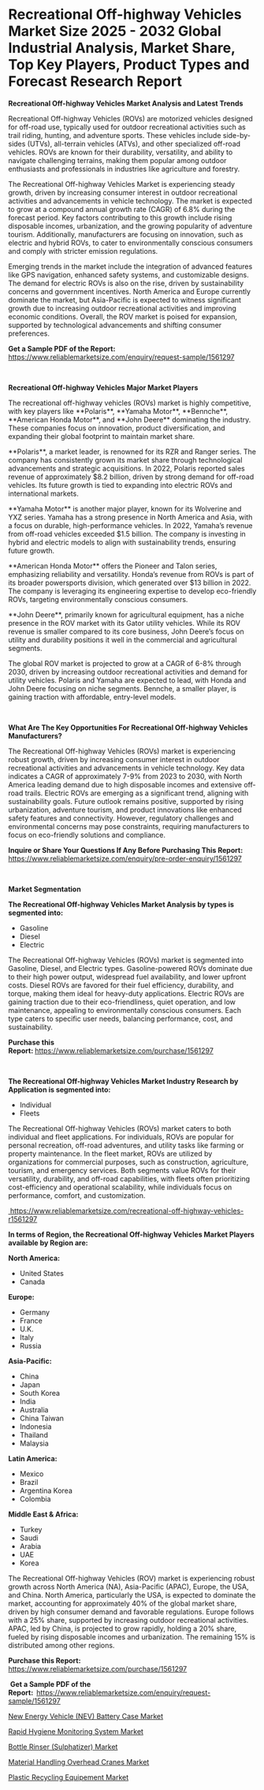 <p><h1>Recreational Off-highway Vehicles Market Size 2025 - 2032 Global Industrial Analysis, Market Share, Top Key Players, Product Types and Forecast Research Report</h1></p><p><strong>Recreational Off-highway Vehicles Market Analysis and Latest Trends</strong></p>
<p><p>Recreational Off-highway Vehicles (ROVs) are motorized vehicles designed for off-road use, typically used for outdoor recreational activities such as trail riding, hunting, and adventure sports. These vehicles include side-by-sides (UTVs), all-terrain vehicles (ATVs), and other specialized off-road vehicles. ROVs are known for their durability, versatility, and ability to navigate challenging terrains, making them popular among outdoor enthusiasts and professionals in industries like agriculture and forestry.</p><p>The Recreational Off-highway Vehicles Market is experiencing steady growth, driven by increasing consumer interest in outdoor recreational activities and advancements in vehicle technology. The market is expected to grow at a compound annual growth rate (CAGR) of 6.8% during the forecast period. Key factors contributing to this growth include rising disposable incomes, urbanization, and the growing popularity of adventure tourism. Additionally, manufacturers are focusing on innovation, such as electric and hybrid ROVs, to cater to environmentally conscious consumers and comply with stricter emission regulations.</p><p>Emerging trends in the market include the integration of advanced features like GPS navigation, enhanced safety systems, and customizable designs. The demand for electric ROVs is also on the rise, driven by sustainability concerns and government incentives. North America and Europe currently dominate the market, but Asia-Pacific is expected to witness significant growth due to increasing outdoor recreational activities and improving economic conditions. Overall, the ROV market is poised for expansion, supported by technological advancements and shifting consumer preferences.</p></p>
<p><strong>Get a Sample PDF of the Report:&nbsp;</strong> <a href="https://www.reliablemarketsize.com/enquiry/request-sample/1561297?utm_campaign=1898&utm_medium=2&utm_source=Github&utm_content=ia&utm_term=23012025&utm_id=recreational-off-highway-vehicles">https://www.reliablemarketsize.com/enquiry/request-sample/1561297</a></p>
<p>&nbsp;</p>
<p><strong>Recreational Off-highway Vehicles Major Market Players</strong></p>
<p><p>The recreational off-highway vehicles (ROVs) market is highly competitive, with key players like **Polaris**, **Yamaha Motor**, **Bennche**, **American Honda Motor**, and **John Deere** dominating the industry. These companies focus on innovation, product diversification, and expanding their global footprint to maintain market share.</p><p>**Polaris**, a market leader, is renowned for its RZR and Ranger series. The company has consistently grown its market share through technological advancements and strategic acquisitions. In 2022, Polaris reported sales revenue of approximately $8.2 billion, driven by strong demand for off-road vehicles. Its future growth is tied to expanding into electric ROVs and international markets.</p><p>**Yamaha Motor** is another major player, known for its Wolverine and YXZ series. Yamaha has a strong presence in North America and Asia, with a focus on durable, high-performance vehicles. In 2022, Yamaha’s revenue from off-road vehicles exceeded $1.5 billion. The company is investing in hybrid and electric models to align with sustainability trends, ensuring future growth.</p><p>**American Honda Motor** offers the Pioneer and Talon series, emphasizing reliability and versatility. Honda’s revenue from ROVs is part of its broader powersports division, which generated over $13 billion in 2022. The company is leveraging its engineering expertise to develop eco-friendly ROVs, targeting environmentally conscious consumers.</p><p>**John Deere**, primarily known for agricultural equipment, has a niche presence in the ROV market with its Gator utility vehicles. While its ROV revenue is smaller compared to its core business, John Deere’s focus on utility and durability positions it well in the commercial and agricultural segments.</p><p>The global ROV market is projected to grow at a CAGR of 6-8% through 2030, driven by increasing outdoor recreational activities and demand for utility vehicles. Polaris and Yamaha are expected to lead, with Honda and John Deere focusing on niche segments. Bennche, a smaller player, is gaining traction with affordable, entry-level models.</p></p>
<p>&nbsp;</p>
<p><strong>What Are The Key Opportunities For Recreational Off-highway Vehicles Manufacturers?</strong></p>
<p><p>The Recreational Off-highway Vehicles (ROVs) market is experiencing robust growth, driven by increasing consumer interest in outdoor recreational activities and advancements in vehicle technology. Key data indicates a CAGR of approximately 7-9% from 2023 to 2030, with North America leading demand due to high disposable incomes and extensive off-road trails. Electric ROVs are emerging as a significant trend, aligning with sustainability goals. Future outlook remains positive, supported by rising urbanization, adventure tourism, and product innovations like enhanced safety features and connectivity. However, regulatory challenges and environmental concerns may pose constraints, requiring manufacturers to focus on eco-friendly solutions and compliance.</p></p>
<p><strong>Inquire or Share Your Questions If Any Before Purchasing This Report:</strong> <a href="https://www.reliablemarketsize.com/enquiry/pre-order-enquiry/1561297?utm_campaign=1898&utm_medium=2&utm_source=Github&utm_content=ia&utm_term=23012025&utm_id=recreational-off-highway-vehicles">https://www.reliablemarketsize.com/enquiry/pre-order-enquiry/1561297</a></p>
<p>&nbsp;</p>
<p><strong>Market Segmentation</strong></p>
<p><strong>The Recreational Off-highway Vehicles Market Analysis by types is segmented into:</strong></p>
<p><ul><li>Gasoline</li><li>Diesel</li><li>Electric</li></ul></p>
<p><p>The Recreational Off-highway Vehicles (ROVs) market is segmented into Gasoline, Diesel, and Electric types. Gasoline-powered ROVs dominate due to their high power output, widespread fuel availability, and lower upfront costs. Diesel ROVs are favored for their fuel efficiency, durability, and torque, making them ideal for heavy-duty applications. Electric ROVs are gaining traction due to their eco-friendliness, quiet operation, and low maintenance, appealing to environmentally conscious consumers. Each type caters to specific user needs, balancing performance, cost, and sustainability.</p></p>
<p><strong>Purchase this Report:&nbsp;</strong><a href="https://www.reliablemarketsize.com/purchase/1561297?utm_campaign=1898&utm_medium=2&utm_source=Github&utm_content=ia&utm_term=23012025&utm_id=recreational-off-highway-vehicles">https://www.reliablemarketsize.com/purchase/1561297</a></p>
<p>&nbsp;</p>
<p><strong>The Recreational Off-highway Vehicles Market Industry Research by Application is segmented into:</strong></p>
<p><ul><li>Individual</li><li>Fleets</li></ul></p>
<p><p>The Recreational Off-highway Vehicles (ROVs) market caters to both individual and fleet applications. For individuals, ROVs are popular for personal recreation, off-road adventures, and utility tasks like farming or property maintenance. In the fleet market, ROVs are utilized by organizations for commercial purposes, such as construction, agriculture, tourism, and emergency services. Both segments value ROVs for their versatility, durability, and off-road capabilities, with fleets often prioritizing cost-efficiency and operational scalability, while individuals focus on performance, comfort, and customization.</p></p>
<p><a href="https://www.reliablemarketsize.com/recreational-off-highway-vehicles-r1561297?utm_campaign=1898&utm_medium=2&utm_source=Github&utm_content=ia&utm_term=23012025&utm_id=recreational-off-highway-vehicles">&nbsp;https://www.reliablemarketsize.com/recreational-off-highway-vehicles-r1561297</a></p>
<p><strong>In terms of Region, the Recreational Off-highway Vehicles Market Players available by Region are:</strong></p>
<p>
    <p> <strong> North America: </strong>
        <ul>
            <li>United States</li>
            <li>Canada</li>
        </ul>
        </p> 
    <p> <strong> Europe: </strong>
        <ul>
            <li>Germany</li>
            <li>France</li>
            <li>U.K.</li>
            <li>Italy</li>
            <li>Russia</li>
        </ul>
        </p> 
    <p> <strong> Asia-Pacific: </strong>
        <ul>
            <li>China</li>
            <li>Japan</li>
            <li>South Korea</li>
            <li>India</li>
            <li>Australia</li>
            <li>China Taiwan</li>
            <li>Indonesia</li>
            <li>Thailand</li>
            <li>Malaysia</li>
        </ul>
        </p> 
    <p> <strong> Latin America: </strong>
        <ul>
            <li>Mexico</li>
            <li>Brazil</li>
            <li>Argentina Korea</li>
            <li>Colombia</li>
        </ul>
        </p> 
    <p> <strong> Middle East & Africa: </strong>
        <ul>
            <li>Turkey</li>
            <li>Saudi</li>
            <li>Arabia</li>
            <li>UAE</li>
            <li>Korea</li>
        </ul>
    </p>
    </p>
<p><p>The Recreational Off-highway Vehicles (ROV) market is experiencing robust growth across North America (NA), Asia-Pacific (APAC), Europe, the USA, and China. North America, particularly the USA, is expected to dominate the market, accounting for approximately 40% of the global market share, driven by high consumer demand and favorable regulations. Europe follows with a 25% share, supported by increasing outdoor recreational activities. APAC, led by China, is projected to grow rapidly, holding a 20% share, fueled by rising disposable incomes and urbanization. The remaining 15% is distributed among other regions.</p></p>
<p><strong>Purchase this Report: </strong><a href="https://www.reliablemarketsize.com/purchase/1561297?utm_campaign=1898&utm_medium=2&utm_source=Github&utm_content=ia&utm_term=23012025&utm_id=recreational-off-highway-vehicles">https://www.reliablemarketsize.com/purchase/1561297</a></p>
<p>&nbsp;<strong>Get a Sample PDF of the Report:&nbsp;&nbsp;</strong><a href="https://www.reliablemarketsize.com/enquiry/request-sample/1561297?utm_campaign=1898&utm_medium=2&utm_source=Github&utm_content=ia&utm_term=23012025&utm_id=recreational-off-highway-vehicles">https://www.reliablemarketsize.com/enquiry/request-sample/1561297</a></p>
<p><strong></strong></p>
<p><p><a href="https://github.com/Chiragrp22/Market-Research-Report-List-7/blob/main/new-energy-vehicle-nev-battery-case-market.md?utm_campaign=1898&utm_medium=2&utm_source=Github&utm_content=ia&utm_term=23012025&utm_id=recreational-off-highway-vehicles">New Energy Vehicle (NEV) Battery Case Market</a></p><p><a href="https://www.linkedin.com/pulse/global-rapid-hygiene-monitoring-system-market-analysis-trends-a99je?utm_campaign=1898&utm_medium=2&utm_source=Github&utm_content=ia&utm_term=23012025&utm_id=recreational-off-highway-vehicles">Rapid Hygiene Monitoring System Market</a></p><p><a href="https://www.linkedin.com/pulse/thorough-review-bottle-rinser-sulphatizer-market-size-5udxf?utm_campaign=1898&utm_medium=2&utm_source=Github&utm_content=ia&utm_term=23012025&utm_id=recreational-off-highway-vehicles">Bottle Rinser (Sulphatizer) Market</a></p><p><a href="https://www.linkedin.com/pulse/material-handling-overhead-cranes-market-trends-report-examining-ktj3c?utm_campaign=1898&utm_medium=2&utm_source=Github&utm_content=ia&utm_term=23012025&utm_id=recreational-off-highway-vehicles">Material Handling Overhead Cranes Market</a></p><p><a href="https://www.linkedin.com/pulse/challenges-opportunities-plastic-recycling-equipement-z9eec?utm_campaign=1898&utm_medium=2&utm_source=Github&utm_content=ia&utm_term=23012025&utm_id=recreational-off-highway-vehicles">Plastic Recycling Equipement Market</a></p></p>